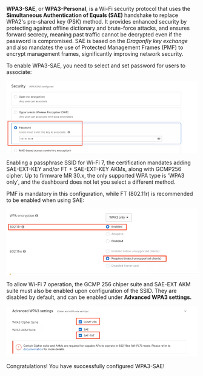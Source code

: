 **WPA3-SAE**, or **WPA3-Personal**, is a Wi-Fi security protocol that uses the **Simultaneous Authentication of Equals (SAE)** handshake to replace WPA2's pre-shared key (PSK) method. It provides enhanced security by protecting against offline dictionary and brute-force attacks, and ensures forward secrecy, meaning past traffic cannot be decrypted even if the password is compromised. SAE is based on the *Dragonfly key exchange* and also mandates the use of Protected Management Frames (PMF) to encrypt management frames, significantly improving network security.  

To enable WPA3-SAE, you need to select and set password for users to associate:

![WPA encryption](./images/5-01.png)


Enabling a passphrase SSID for Wi-Fi 7, the certification mandates adding SAE-EXT-KEY and/or FT + SAE-EXT-KEY AKMs, along with GCMP256 cipher. Up to firmware MR 30.x, the only supported WPA type is 'WPA3 only', and the dashboard does not let you select a different method.

PMF is mandatory in this configuration, while FT (802.11r) is recommended to be enabled when using SAE:

![WPA encryption](./images/5-02.png)

To allow Wi-Fi 7 operation, the GCMP 256 chiper suite and SAE-EXT AKM suite must also be enabled upon configuration of the SSID. They are disabled by default, and can be enabled under **Advanced WPA3 settings.**

![WPA encryption](./images/5-03.png)


Congratulations! You have successfully configured WPA3-SAE!
